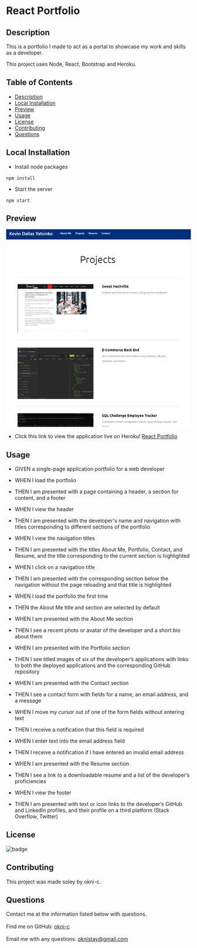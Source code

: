 # React Portfolio

## Description 
    
This is a portfolio I made to act as a portal to showcase my work and skills as a developer.

This project uses Node, React, Bootstrap and Heroku.
    
## Table of Contents
    
* [Description](#description)
* [Local Installation](#local-installation)
* [Preview](#preview)
* [Usage](#usage)
* [License](#license)
* [Contributing](#contributing)
* [Questions](#questions)
    
    
## Local Installation

- Install node packages
```
npm install
```
- Start the server
```
npm start
```
    
## Preview 
    
![Application Example Photo](/public/assets/img/example.png)

- Click this link to view the application live on Heroku!
[React Portfolio](https://hidden-chamber-95247.herokuapp.com/)

## Usage

- GIVEN a single-page application portfolio for a web developer

- WHEN I load the portfolio

- THEN I am presented with a page containing a header, a section for content, and a footer

- WHEN I view the header

- THEN I am presented with the developer's name and navigation with titles corresponding to different sections of the portfolio

- WHEN I view the navigation titles

- THEN I am presented with the titles About Me, Portfolio, Contact, and Resume, and the title corresponding to the current section is highlighted

- WHEN I click on a navigation title

- THEN I am presented with the corresponding section below the navigation without the page reloading and that title is highlighted

- WHEN I load the portfolio the first time

- THEN the About Me title and section are selected by default

- WHEN I am presented with the About Me section

- THEN I see a recent photo or avatar of the developer and a short bio about them

- WHEN I am presented with the Portfolio section

- THEN I see titled images of six of the developer’s applications with links to both the deployed applications and the corresponding GitHub repository

- WHEN I am presented with the Contact section

- THEN I see a contact form with fields for a name, an email address, and a message

- WHEN I move my cursor out of one of the form fields without entering text

- THEN I receive a notification that this field is required

- WHEN I enter text into the email address field

- THEN I receive a notification if I have entered an invalid email address

- WHEN I am presented with the Resume section

- THEN I see a link to a downloadable resume and a list of the developer’s proficiencies

- WHEN I view the footer

- THEN I am presented with text or icon links to the developer’s GitHub and LinkedIn profiles, and their profile on a third platform (Stack Overflow, Twitter) 
    
    
## License
    
![badge](https://img.shields.io/badge/license-Open-brightgreen)
    
    
## Contributing
    
This project was made soley by okni-c.


## Questions
Contact me at the information listed below with questions.<br />
<br />
Find me on GitHub: [okni-c](https://github.com/okni-c)<br />
<br />
Email me with any questions: oknistay@gmail.com<br /><br />
